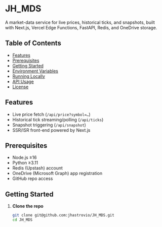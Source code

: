 # JH_MDS

A market-data service for live prices, historical ticks, and snapshots, built with Next.js, Vercel Edge Functions, FastAPI, Redis, and OneDrive storage.

## Table of Contents

- [Features](#features)  
- [Prerequisites](#prerequisites)  
- [Getting Started](#getting-started)  
- [Environment Variables](#environment-variables)  
- [Running Locally](#running-locally)  
- [API Usage](#api-usage)  
- [License](#license)  

## Features

- Live price fetch (`/api/price?symbol=…`)  
- Historical tick streaming/polling (`/api/ticks`)  
- Snapshot triggering (`/api/snapshot`)  
- SSR/ISR front-end powered by Next.js  

## Prerequisites

- Node.js ≥16  
- Python ≥3.11  
- Redis (Upstash) account  
- OneDrive (Microsoft Graph) app registration  
- GitHub repo access  

## Getting Started

1. **Clone the repo**  
   ```bash
   git clone git@github.com:jhastrovio/JH_MDS.git
   cd JH_MDS
